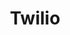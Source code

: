 ---
title: Twilio 
category: api
resource-url: https://www.twilio.com/docs/api/rest
blurb: Connect things with Twilio!
audience: beginner
---